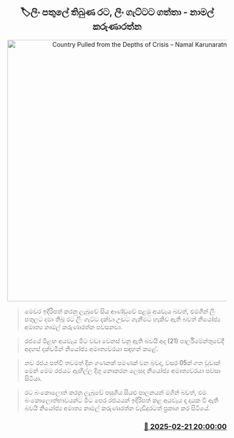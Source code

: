 <p align='center'><b><h2 align='center' title='Country Pulled from the Depths of Crisis – Namal Karunaratne'>🏷ලිං පතුලේ තිබුණ රට, ලිං ගැට්ටට ගත්තා - නාමල් කරුණාරත්න</h2></b></p>
<p align='center'><img src='https://helakuru.sgp1.cdn.digitaloceanspaces.com/esana/images/lib/namal-karunarathne-parliment.jpg' width='600' alt='Country Pulled from the Depths of Crisis – Namal Karunaratne'></p>

> මෙවර ඉදිරිපත් කරනු ලැබුවේ සිය ආණ්ඩුවේ පළමු අයවැය බවත්, එමගින් ලිං පතුලට දමා තිබූ රට ලිං ගැට්ට දක්වා උඩට ගැනීමට හැකිව ඇති බවත් නියෝජ්‍ය අමාත්‍ය නාමල් කරුණාරත්න පවසනවා.

> රජයේ මීළඟ අයවැය මීට වඩා වෙනස් වනු ඇති බවයි අද (21) පාර්ලිමේන්තුවේදී අදහස් දක්වමින් නියෝජ්‍ය අමාත්‍යවරයා සඳහන් කළේ.

> නව රජය පත්වී තවමත් දින ගණනක් පමණක් වන බවද, වසර 05ක් ගත වූවාක් මෙන් මෙම රජයට ඇඟිල්ල දිගු නොකරන ලෙසද නියෝජ්‍ය අමාත්‍යවරයා පවසා සිටියා.

> රට බංකොලොත් කරනු ලැබුවේ පසුගිය සියළු පාලනයන් මගින් බවත්, එම බංකොලොත්භාවයන්ට මීට පෙර රජයයන් ඉදිරිපත් කළ අයවැය ද දායක වී ඇති බවයි නියෝජ්‍ය අමාත්‍ය නාමල් කරුණාරත්න වැඩිදුරටත් ප්‍රකාශ කර සිටියේ.



<h3 align='right'><a href='https://www.helakuru.lk/esana/p/107701/'>📅 2025-02-21 20:00:00</a></h3>
